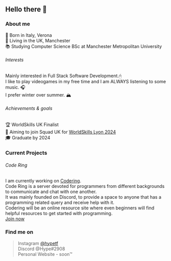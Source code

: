 ## Hello there 👋

### About me
📌   Born in Italy, Verona<br/>
🏡   Living in the UK, Manchester<br/>
📚   Studying Computer Science BSc at Manchester Metropolitan University<br/>

###### Interests
Mainly interested in Full Stack Software Development.🖱<br/>
I like to play videogames in my free time and I am ALWAYS listening to some music. 🎧<br/>
I prefer winter over summer. 🏔

###### Achievements & goals
🏆   WorldSkills UK Finalist<br/>
🎯   Aiming to join Squad UK for [WorldSkills Lyon 2024](https://www.worldskills-france.org/worldskills-competition-lyon-2024/wsc-lyon-2024-en)<br/>
🎓   Graduate by 2024

### Current Projects
###### Code Ring
I am currently working on [Codering](#).<br/>
Code Ring is a server devoted for programmers from different backgrounds to communicate and chat with one another.<br/>
It was mainly founded on Discord, to provide a space to anyone that has a programming related query and receive help with it.<br/>
Codering will be an online resource site where even beginners will find helpful resources to get started with programming.<br/>
[Join now](https://discord.com/invite/bZSwjPy)

### Find me on
> Instagram [@hypetf](https://www.instagram.com/hypetf/)<br/>
> Discord @Hype#2908<br/>
> Personal Website - soon™
